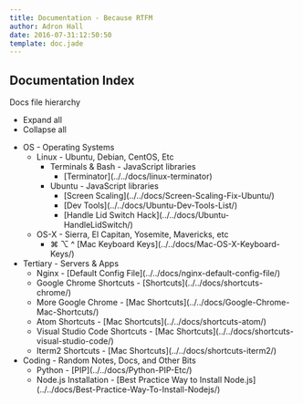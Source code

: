```yaml
---
title: Documentation - Because RTFM
author: Adron Hall
date: 2016-07-31:12:50:50
template: doc.jade
---
```

## Documentation Index

<div class="file-tree">
    <div class="file-tree-title"> Docs file hierarchy
        <ul class="file-tree-buttons">
            <li class="js-expand">
                <i class="fa fa-plus"></i> Expand all</li>
            <li class="js-collapse">
                <i class="fa fa-minus"></i> Collapse all</li>
        </ul>
    </div>
    <ul class="file-tree-list js-file-tree" data-expanded="">
        <li class="is-folder">OS -
            <span class="file-tree-description">Operating Systems</span>
            <ul>
                <li class="is-folder">Linux -
                    <span class="file-tree-description">Ubuntu, Debian, CentOS, Etc</span>
                    <ul>
                        <li class="is-folder">Terminals & Bash -
                            <span class="file-tree-description">JavaScript libraries</span>
                            <ul>
                                <li class="is-file">[Terminator](../../docs/linux-terminator)</li>
                            </ul>
                        </li>
                        <li class="is-folder">Ubuntu -
                            <span class="file-tree-description">JavaScript libraries</span>
                            <ul>
                                <li class="is-file">[Screen Scaling](../../docs/Screen-Scaling-Fix-Ubuntu/)</li>
                                <li class="is-file">[Dev Tools](../../docs/Ubuntu-Dev-Tools-List/)</li>
                                <li class="is-file">[Handle Lid Switch Hack](../../docs/Ubuntu-HandleLidSwitch/)</li>
                            </ul>
                        </li>
                    </ul>
                </li>
                <li class="is-folder">OS-X -
                    <span class="file-tree-description">Sierra, El Capitan, Yosemite, Mavericks, etc</span>
                    <ul>
                        <li class="is-file">⌘ ⌥ ^
                            <span class="file-tree-description">[Mac Keyboard Keys](../../docs/Mac-OS-X-Keyboard-Keys/)</span>
                        </li>
                    </ul>
                </li>
            </ul>
        </li>
        <li class="is-folder">Tertiary -
            <span class="file-tree-description">Servers & Apps</span>
            <ul>
                <li class="is-file">Nginx -
                    <span class="file-tree-description">[Default Config File](../../docs/nginx-default-config-file/)</span>
                </li>
                <li class="is-file">Google Chrome Shortcuts -
                    <span class="file-tree-description">[Shortcuts](../../docs/shortcuts-chrome/)</span>
                </li>
                <li class="is-file">More Google Chrome -
                    <span class="file-tree-description">[Mac Shortcuts](../../docs/Google-Chrome-Mac-Shortcuts/)</span>
                </li>
                <li class="is-file">Atom Shortcuts -
                    <span class="file-tree-description">[Mac Shortcuts](../../docs/shortcuts-atom/)</span>
                </li>
                <li class="is-file">Visual Studio Code Shortcuts -
                    <span class="file-tree-description">[Mac Shortcuts](../../docs/shortcuts-visual-studio-code/)</span>
                </li>
                <li class="is-file">Iterm2 Shortcuts -
                    <span class="file-tree-description">[Mac Shortcuts](../../docs/shortcuts-iterm2/)</span>
                </li>
            </ul>
        </li>
        <li class="is-folder">Coding -
            <span class="file-tree-description">Random Notes, Docs, and Other Bits</span>
            <ul>
                <li class="is-file">Python -
                    <span class="file-tree-description">[PIP](../../docs/Python-PIP-Etc/)</span>
                </li>
                <li class="is-file">Node.js Installation -
                    <span class="file-tree-description">[Best Practice Way to Install Node.js](../../docs/Best-Practice-Way-To-Install-Nodejs/)</span>
                </li>
            </ul>
        </li>
    </ul>
</div>
